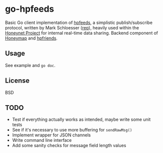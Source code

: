 go-hpfeeds
==========

Basic Go client implementation of [hpfeeds](https://github.com/rep/hpfeeds), a simplistic
publish/subscribe protocol, written by Mark Schloesser ([rep](https://github.com/rep/)),
heavily used within the [Honeynet Project](https://honeynet.org/) for internal real-time
data sharing. Backend component of [Honeymap](https://github.com/fw42/honeymap) and
[hpfriends](http://hpfriends.honeycloud.net).

Usage
-----
See example and ```go doc```.

License
-------
BSD

TODO
----
* Test if everything actually works as intended, maybe write some unit tests 
* See if it's necessary to use more buffering for ```sendRawMsg()```
* Implement wrapper for JSON channels
* Write command line interface
* Add some sanity checks for message field length values
